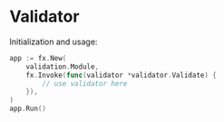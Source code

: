# Validator

Initialization and usage:

```go
app := fx.New(
	validation.Module,
	fx.Invoke(func(validator *validator.Validate) {
		// use validator here
	}),
)
app.Run()
```
